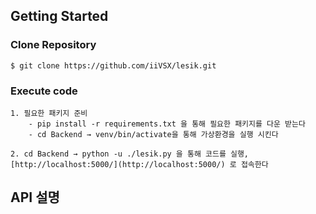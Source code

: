 ## Getting Started


### Clone Repository

    $ git clone https://github.com/iiVSX/lesik.git
    
### Execute code

    1. 필요한 패키지 준비
        - pip install -r requirements.txt 을 통해 필요한 패키지를 다운 받는다
        - cd Backend → venv/bin/activate을 통해 가상환경을 실행 시킨다

    2. cd Backend → python -u ./lesik.py 을 통해 코드를 실행, [http://localhost:5000/](http://localhost:5000/) 로 접속한다
    
## API 설명


